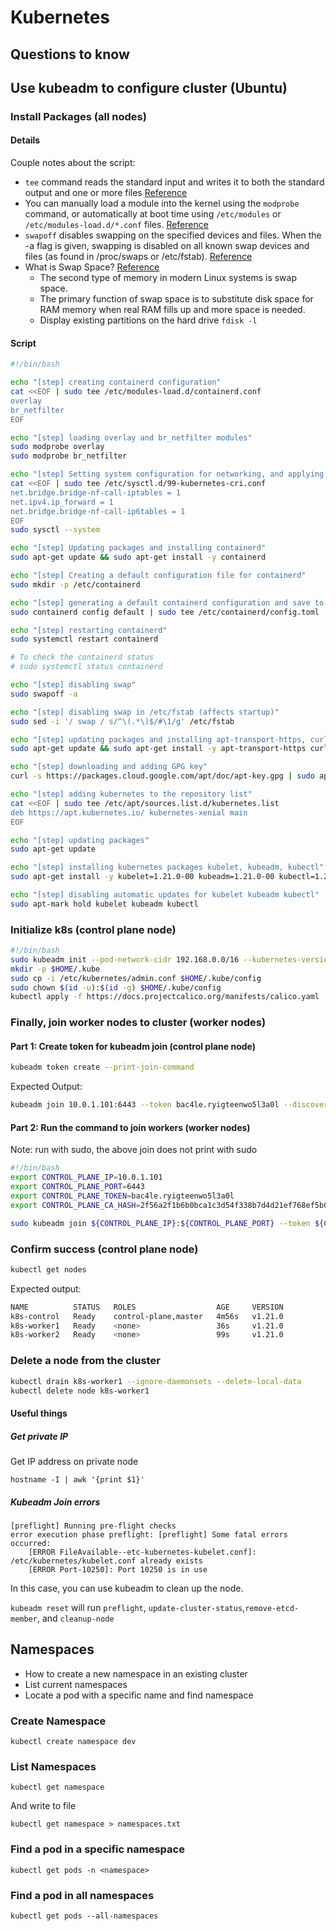 # Kubernetes

<!-- toc -->

## Questions to know

## Use kubeadm to configure cluster (Ubuntu)

### Install Packages (all nodes)

#### Details

Couple notes about the script:
 - `tee` command reads the standard input and writes it to both the standard output and one or more files [Reference](https://www.geeksforgeeks.org/tee-command-linux-example/)
 - You can manually load a module into the kernel using the `modprobe` command, or automatically at boot time using `/etc/modules` or `/etc/modules-load.d/*.conf` files. [Reference](https://linuxize.com/post/modprobe-command-in-linux/)
 - `swapoff` disables swapping on the specified devices and files. When the -a flag is given, swapping is disabled on all known swap devices and files (as found in /proc/swaps or /etc/fstab). [Reference](https://linux.die.net/man/8/swapoff)
 - What is Swap Space? [Reference](https://opensource.com/article/18/9/swap-space-linux-systems)
    - The second type of memory in modern Linux systems is swap space.
    - The primary function of swap space is to substitute disk space for RAM memory when real RAM fills up and more space is needed.
    - Display existing partitions on the hard drive `fdisk -l`

#### Script

```bash
#!/bin/bash

echo "[step] creating containerd configuration"
cat <<EOF | sudo tee /etc/modules-load.d/containerd.conf
overlay
br_netfilter
EOF

echo "[step] loading overlay and br_netfilter modules"
sudo modprobe overlay
sudo modprobe br_netfilter

echo "[step] Setting system configuration for networking, and applying settings"
cat <<EOF | sudo tee /etc/sysctl.d/99-kubernetes-cri.conf
net.bridge.bridge-nf-call-iptables = 1
net.ipv4.ip_forward = 1
net.bridge.bridge-nf-call-ip6tables = 1
EOF
sudo sysctl --system

echo "[step] Updating packages and installing containerd"
sudo apt-get update && sudo apt-get install -y containerd

echo "[step] Creating a default configuration file for containerd"
sudo mkdir -p /etc/containerd

echo "[step] generating a default containerd configuration and save to config.toml"
sudo containerd config default | sudo tee /etc/containerd/config.toml

echo "[step] restarting containerd"
sudo systemctl restart containerd

# To check the containerd status
# sudo systemctl status containerd

echo "[step] disabling swap"
sudo swapoff -a

echo "[step] disabling swap in /etc/fstab (affects startup)"
sudo sed -i '/ swap / s/^\(.*\)$/#\1/g' /etc/fstab

echo "[step] updating packages and installing apt-transport-https, curl"
sudo apt-get update && sudo apt-get install -y apt-transport-https curl

echo "[step] downloading and adding GPG key"
curl -s https://packages.cloud.google.com/apt/doc/apt-key.gpg | sudo apt-key add -

echo "[step] adding kubernetes to the repository list"
cat <<EOF | sudo tee /etc/apt/sources.list.d/kubernetes.list
deb https://apt.kubernetes.io/ kubernetes-xenial main
EOF

echo "[step] updating packages"
sudo apt-get update

echo "[step] installing kubernetes packages kubelet, kubeadm, kubectl"
sudo apt-get install -y kubelet=1.21.0-00 kubeadm=1.21.0-00 kubectl=1.21.0-00

echo "[step] disabling automatic updates for kubelet kubeadm kubectl"
sudo apt-mark hold kubelet kubeadm kubectl
```

### Initialize k8s (control plane node)

```bash
#!/bin/bash
sudo kubeadm init --pod-network-cidr 192.168.0.0/16 --kubernetes-version 1.21.0
mkdir -p $HOME/.kube
sudo cp -i /etc/kubernetes/admin.conf $HOME/.kube/config
sudo chown $(id -u):$(id -g) $HOME/.kube/config
kubectl apply -f https://docs.projectcalico.org/manifests/calico.yaml
```

### Finally, join worker nodes to cluster (worker nodes)


#### Part 1: Create token for kubeadm join (control plane node)

```bash
kubeadm token create --print-join-command
```

Expected Output:
```bash
kubeadm join 10.0.1.101:6443 --token bac4le.ryigteenwo5l3a0l --discovery-token-ca-cert-hash sha256:2f56a2f1b6b0bca1c3d54f338b7d4d21ef768ef5b01d14ec373b931480310f67
```

#### Part 2: Run the command to join workers (worker nodes)

Note: run with sudo, the above join does not print with sudo

```bash
#!/bin/bash
export CONTROL_PLANE_IP=10.0.1.101
export CONTROL_PLANE_PORT=6443
export CONTROL_PLANE_TOKEN=bac4le.ryigteenwo5l3a0l
export CONTROL_PLANE_CA_HASH=2f56a2f1b6b0bca1c3d54f338b7d4d21ef768ef5b01d14ec373b931480310f67

sudo kubeadm join ${CONTROL_PLANE_IP}:${CONTROL_PLANE_PORT} --token ${CONTROL_PLANE_TOKEN} --discovery-token-ca-cert-hash sha256:${CONTROL_PLANE_CA_HASH}
```

### Confirm success (control plane node)

```bash
kubectl get nodes
```

Expected output:
```bash
NAME          STATUS   ROLES                  AGE     VERSION
k8s-control   Ready    control-plane,master   4m56s   v1.21.0
k8s-worker1   Ready    <none>                 36s     v1.21.0
k8s-worker2   Ready    <none>                 99s     v1.21.0
```

### Delete a node from the cluster

```bash
kubectl drain k8s-worker1 --ignore-daemonsets --delete-local-data
kubectl delete node k8s-worker1
```

#### Useful things

##### Get private IP

Get IP address on private node
```
hostname -I | awk '{print $1}'
```

##### Kubeadm Join errors

```
[preflight] Running pre-flight checks
error execution phase preflight: [preflight] Some fatal errors occurred:
	[ERROR FileAvailable--etc-kubernetes-kubelet.conf]: /etc/kubernetes/kubelet.conf already exists
	[ERROR Port-10250]: Port 10250 is in use
```

In this case, you can use kubeadm to clean up the node.

`kubeadm reset` will run `preflight`, `update-cluster-status`,`remove-etcd-member`, and `cleanup-node`

## Namespaces

- How to create a new namespace in an existing cluster
- List current namespaces
- Locate a pod with a specific name and find namespace

### Create Namespace

```
kubectl create namespace dev
```

### List Namespaces

```
kubectl get namespace
```

And write to file

```
kubectl get namespace > namespaces.txt
```

### Find a pod in a specific namespace

```
kubectl get pods -n <namespace>
```

### Find a pod in all namespaces

```
kubectl get pods --all-namespaces
```
